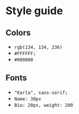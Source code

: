 # Style guide

## Colors
* `rgb(134, 134, 236)`
* `#FFFFFF;`
* `#000000`

## Fonts 
* `"Karla", sans-serif;`
* `Name: 30px`
* `Bio: 20px, weight: 200`
